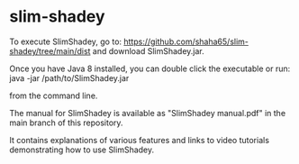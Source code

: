 # slim-shadey

To execute SlimShadey, go to: https://github.com/shaha65/slim-shadey/tree/main/dist
and download SlimShadey.jar.

Once you have Java 8 installed, you can double click the executable or run: java -jar /path/to/SlimShadey.jar

from the command line.

The manual for SlimShadey is available as "SlimShadey manual.pdf" in the main branch of this repository.

It contains explanations of various features and links to video tutorials demonstrating how to use SlimShadey.
